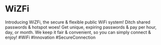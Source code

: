 # WiZFi
 Introducing WiZFi, the secure &amp; flexible public WiFi system! Ditch shared passwords &amp; hotspot woes!  Get unique, expiring passwords &amp; pay per hour, day, or month. We keep it fair &amp; convenient, so you can simply connect &amp; enjoy!  #WiFi #Innovation #SecureConnection
